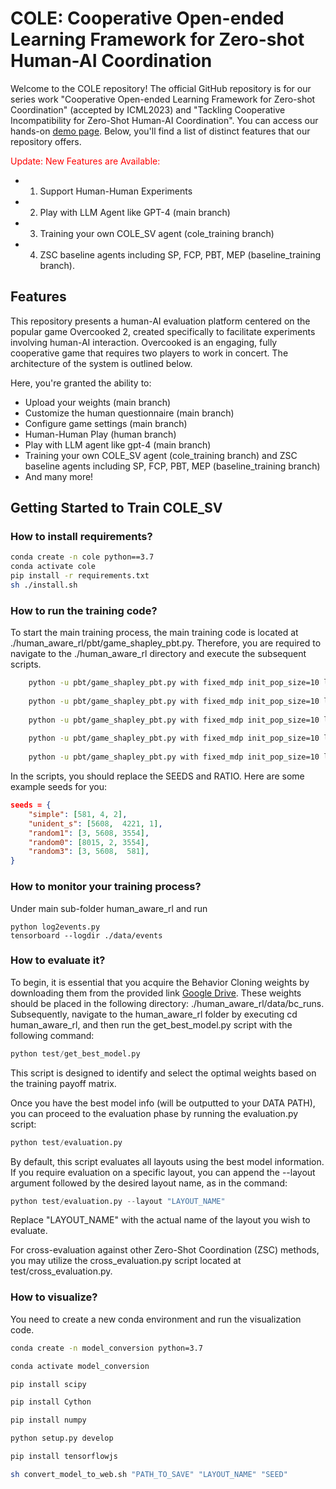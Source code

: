 # COLE: Cooperative Open-ended Learning Framework for Zero-shot Human-AI Coordination

Welcome to the COLE repository! The official GitHub repository is for our series work "Cooperative Open-ended Learning Framework for Zero-shot Coordination" (accepted by ICML2023) and "Tackling Cooperative Incompatibility for Zero-Shot Human-AI Coordination". 
You can access our hands-on [demo page](https://sites.google.com/view/cole-jair).
Below, you'll find a list of distinct features that our repository offers.

<span style="color:red;">Update: New Features are Available:</span> 
- 1. Support Human-Human Experiments 
- 2. Play with LLM Agent like GPT-4 (main branch) 
- 3. Training your own COLE_SV agent (cole_training branch) 
- 4. ZSC baseline agents including SP, FCP, PBT, MEP (baseline_training branch).


## Features

This repository presents a human-AI evaluation platform centered on the popular game Overcooked 2, created specifically to facilitate experiments involving human-AI interaction. Overcooked is an engaging, fully cooperative game that requires two players to work in concert. The architecture of the system is outlined below.

Here, you're granted the ability to:
- Upload your weights (main branch)
- Customize the human questionnaire (main branch)
- Configure game settings (main branch)
- Human-Human Play (human branch)
- Play with LLM agent like gpt-4 (main branch)
- Training your own COLE_SV agent (cole_training branch) and ZSC baseline agents including SP, FCP, PBT, MEP (baseline_training branch)
- And many more!

## Getting Started to Train COLE_SV 

### How to install requirements?

``` bash
conda create -n cole python==3.7
conda activate cole
pip install -r requirements.txt
sh ./install.sh
```

### How to run the training code?
To start the main training process, the main training code is located at ./human_aware_rl/pbt/game_shapley_pbt.py. Therefore, you are required to navigate to the ./human_aware_rl directory and execute the subsequent scripts.

```bash
    python -u pbt/game_shapley_pbt.py with fixed_mdp init_pop_size=10 layout_name="random0" EX_NAME="pbt_random0" NUM_PBT_ITER=60 REW_SHAPING_HORIZON=60 LR=3e-3 GPU_ID=0 SEEDS="[SEED_LIST_YOU_LIKE_TO_USE]" VF_COEF=0.5 MINIBATCHES=10 PPO_RUN_TOT_TIMESTEPS=96000 TOTAL_BATCH_SIZE=48000 RATIO="RATIO_LIKE_1:3" 
    
    python -u pbt/game_shapley_pbt.py with fixed_mdp init_pop_size=10 layout_name="random1" EX_NAME="pbt_random1" NUM_PBT_ITER=60 REW_SHAPING_HORIZON=40 LR=8e-4 GPU_ID=0 SEEDS="[SEED_LIST_YOU_LIKE_TO_USE]" VF_COEF=0.5 MINIBATCHES=10 PPO_RUN_TOT_TIMESTEPS=96000 TOTAL_BATCH_SIZE=48000 RATIO="RATIO_LIKE_1:3" 
    
    python -u pbt/game_shapley_pbt.py with fixed_mdp init_pop_size=10 layout_name="random3" EX_NAME="pbt_random3" NUM_PBT_ITER=100 REW_SHAPING_HORIZON=60 LR=1e-3 GPU_ID=0 SEEDS="[SEED_LIST_YOU_LIKE_TO_USE]" VF_COEF=0.5 MINIBATCHES=10 PPO_RUN_TOT_TIMESTEPS=96000 TOTAL_BATCH_SIZE=48000 RATIO="RATIO_LIKE_1:3" 
    
    python -u pbt/game_shapley_pbt.py with fixed_mdp init_pop_size=10 layout_name="simple" EX_NAME="pbt_simple" NUM_PBT_ITER=80 REW_SHAPING_HORIZON=60 LR=2e-3 GPU_ID=0 SEEDS="[SEED_LIST_YOU_LIKE_TO_USE]" VF_COEF=0.5 MINIBATCHES=10 PPO_RUN_TOT_TIMESTEPS=96000 TOTAL_BATCH_SIZE=48000 RATIO="RATIO_LIKE_1:3" 
   
    python -u pbt/game_shapley_pbt.py with fixed_mdp init_pop_size=10 layout_name="unident_s" EX_NAME="pbt_unident_s" NUM_PBT_ITER=100 REW_SHAPING_HORIZON=75 LR=8e-4 GPU_ID=0 SEEDS="[SEED_LIST_YOU_LIKE_TO_USE]" VF_COEF=0.5 MINIBATCHES=10 PPO_RUN_TOT_TIMESTEPS=96000 TOTAL_BATCH_SIZE=48000 RATIO="RATIO_LIKE_1:3" 

```
In the scripts, you should replace the SEEDS and RATIO. Here are some example seeds for you:
```json
seeds = {
    "simple": [581, 4, 2],
    "unident_s": [5608,  4221, 1],
    "random1": [3, 5608, 3554],
    "random0": [8015, 2, 3554],
    "random3": [3, 5608,  581],
}
```

### How to monitor your training process?
Under main sub-folder human_aware_rl and run
```
python log2events.py
tensorboard --logdir ./data/events
```

### How to evaluate it?

To begin, it is essential that you acquire the Behavior Cloning weights by downloading them from the provided link [Google Drive](https://drive.google.com/drive/folders/1s88a_muyG6pVlfcKDKop6R1Fhxr8dcGH?usp=share_link). These weights should be placed in the following directory: ./human_aware_rl/data/bc_runs.
Subsequently, navigate to the human_aware_rl folder by executing cd human_aware_rl, and then run the get_best_model.py script with the following command:
```python
python test/get_best_model.py
```
This script is designed to identify and select the optimal weights based on the training payoff matrix.

Once you have the best model info (will be outputted to your DATA PATH), you can proceed to the evaluation phase by running the evaluation.py script:
```python
python test/evaluation.py
```
By default, this script evaluates all layouts using the best model information. If you require evaluation on a specific layout, you can append the --layout argument followed by the desired layout name, as in the command:
```python
python test/evaluation.py --layout "LAYOUT_NAME"
```
Replace "LAYOUT_NAME" with the actual name of the layout you wish to evaluate.

For cross-evaluation against other Zero-Shot Coordination (ZSC) methods, you may utilize the cross_evaluation.py script located at test/cross_evaluation.py. 


### How to visualize?

You need to create a new conda environment and run the visualization code.

``` bash
conda create -n model_conversion python=3.7

conda activate model_conversion

pip install scipy

pip install Cython

pip install numpy

python setup.py develop

pip install tensorflowjs

sh convert_model_to_web.sh "PATH_TO_SAVE" "LAYOUT_NAME" "SEED"
```
